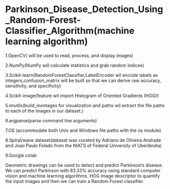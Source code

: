 # Parkinson_Disease_Detection_Using_Random-Forest-Classifier_Algorithm(machine learning algorithm)
  1.OpenCV( will be used to read, process, and display images)
 
  2.NumPy(NumPy will calculate statistics and grab random indices)
  
  3.Scikit-learn(RandomForestClassifier,LabelEncoder wil encode labels as integers,confusion_matrix will be built 
                 so that we can derive raw accuracy, sensitivity, and specificity)
  
  4.Scikit-image(feature wil import Histogram of Oriented Gradients (HOG))
  
  5.imutils(build_montages for visualization and paths wil extract the file paths to each of the images in our dataset.)
  
  6.argparse(parse command line arguments)
  
  7.OS (accommodate both Unix and Windows file paths with the os module)
  
  8.Spiral/wave dataset(dataset  was curated by Adriano de Oliveira Andrade and Joao Paulo Folado from the NIATS of Federal University of Uberlândia)
  
  9.Google colab
  
  
   Geometric drawings can be used to detect and predict Parkinson’s disease.
   We can predict Parkinson with 83.33% accuracy using standard computer vision and machine learning algorithms.
   HOG image descriptor to quantify the input images and then we can train a Random Forest classifier.
